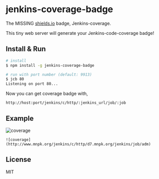 # jenkins-coverage-badge

The MISSING [shields.io](http://shields.io) badge, Jenkins-coverage.

This tiny web server will generate your Jenkins-code-coverage badge!


## Install & Run
```bash
# install
$ npm install -g jenkins-coverage-badge

# run with port number (default: 9913)
$ jcb 80
Listening on port 80...

```

Now you can get coverage badge with,

`http://host:port/jenkins/c/http/:jenkins_url/job/:job`

## Example

![coverage](http://www.mnpk.org/jenkins/c/http/d7.mnpk.org/jenkins/job/adm)
```
![coverage](http://www.mnpk.org/jenkins/c/http/d7.mnpk.org/jenkins/job/adm)
```
 
## License
MIT
